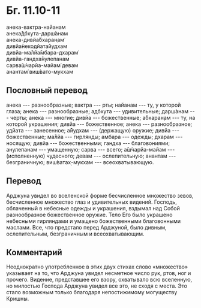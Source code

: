 # Бг. 11.10-11
анека-вактра-найанам<br/>
анека̄дбхута-дарш́анам<br/>
анека-дивйа̄бхаран̣ам̇<br/>
дивйа̄некодйата̄йудхам<br/>
дивйа-ма̄лйа̄мбара-дхарам̇<br/>
дивйа-гандха̄нулепанам<br/>
сарва̄ш́чарйа-майам̇ девам<br/>
анантам̇ виш́вато-мукхам
## Пословный перевод

анека --- разнообразные; вактра --- рты; найанам --- ту, у которой
глаза; анека --- разнообразные; адбхута --- удивительные; дарш́анам ---
черты; анека --- многие; дивйа --- божественные; а̄бхаран̣ам --- ту, на
которой украшения; дивйа --- божественное; анека --- разнообразное;
удйата --- занесенное; а̄йудхам --- (держащую) оружие; дивйа ---
божественные; ма̄лйа --- гирлянды; амбара --- одежды; дхарам --- носящую;
дивйа --- божественными; гандха --- благовониями; анулепанам ---
умащенную; сарва --- всего; а̄ш́чарйа-майам --- (исполненную) чудесного;
девам --- ослепительную; анантам --- безграничную; виш́ватах̣-мукхам ---
всеохватывающую.

## Перевод

Арджуна увидел во вселенской форме бесчисленное множество зевов,
бесчисленное множество глаз и удивительных видений. Господь, облаченный
в небесные одежды и украшения, вздымал над Собой разнообразное
божественное оружие. Тело Его было украшено небесными гирляндами и
умащено божественными благовонными маслами. Все, что предстало перед
Арджуной, было дивным, ослепительным, безграничным и всеохватывающим.

## Комментарий

Неоднократно употребленное в этих двух стихах слово «множество»
указывает на то, что Арджуна увидел несметное число рук, ртов, ног и
прочего. Видение, представшее его взору, охватывало всю вселенную, но
милостью Господа Арджуна увидел все это, не сходя с места. Это стало
возможным только благодаря непостижимому могуществу Кришны.
